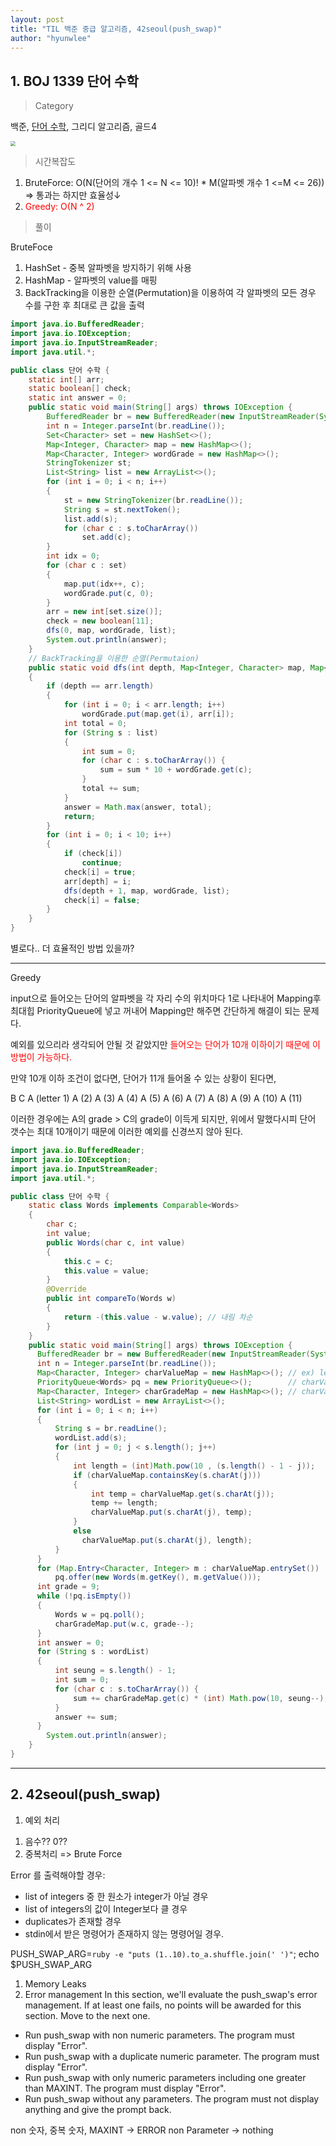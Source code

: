 ```yaml
---
layout: post
title: "TIL 백준 중급 알고리즘, 42seoul(push_swap)"
author: "hyunwlee"
---
```


## 1. BOJ 1339 단어 수학

> Category

백준, [단어 수학](https://www.acmicpc.net/problem/1339), 그리디 알고리즘, 골드4

<img src="https://github.com/hyunwlee-dev/TIL/blob/096a799e4c30ece6d403d96a804fc0b6bcda2066/images/wordDictionary.png?raw=true" style="zoom:50%;" />  



> 시간복잡도

1. BruteForce: O(N(단어의 개수 1 <= N <= 10)! * M(알파벳 개수 1 <=M <= 26)) => 통과는 하지만 효율성↓  
2. <span style="color:red">Greedy: O(N ^ 2)</span>

> 풀이

BruteFoce  

1. HashSet - 중복 알파벳을 방지하기 위해 사용
2. HashMap - 알파벳의 value를 매핑
3. BackTracking을 이용한 순열(Permutation)을 이용하여 각 알파벳의 모든 경우 수를 구한 후 최대로 큰 값을 출력

```java
import java.io.BufferedReader;
import java.io.IOException;
import java.io.InputStreamReader;
import java.util.*;

public class 단어 수학 {
    static int[] arr;
    static boolean[] check;
    static int answer = 0;
    public static void main(String[] args) throws IOException {
        BufferedReader br = new BufferedReader(new InputStreamReader(System.in));
        int n = Integer.parseInt(br.readLine());
        Set<Character> set = new HashSet<>();
        Map<Integer, Character> map = new HashMap<>();
        Map<Character, Integer> wordGrade = new HashMap<>();
        StringTokenizer st;
        List<String> list = new ArrayList<>();
        for (int i = 0; i < n; i++)
        {
            st = new StringTokenizer(br.readLine());
            String s = st.nextToken();
            list.add(s);
            for (char c : s.toCharArray())
                set.add(c);
        }
        int idx = 0;
        for (char c : set)
        {
            map.put(idx++, c);
            wordGrade.put(c, 0);
        }
        arr = new int[set.size()];
        check = new boolean[11];
        dfs(0, map, wordGrade, list);
        System.out.println(answer);
    }
    // BackTracking을 이용한 순열(Permutaion)
    public static void dfs(int depth, Map<Integer, Character> map, Map<Character, Integer> wordGrade, List<String> list)
    {
        if (depth == arr.length)
        {
            for (int i = 0; i < arr.length; i++)
                wordGrade.put(map.get(i), arr[i]);
            int total = 0;
            for (String s : list)
            {
                int sum = 0;
                for (char c : s.toCharArray()) {
                    sum = sum * 10 + wordGrade.get(c);
                }
                total += sum;
            }
            answer = Math.max(answer, total);
            return;
        }
        for (int i = 0; i < 10; i++)
        {
            if (check[i])
                continue;
            check[i] = true;
            arr[depth] = i;
            dfs(depth + 1, map, wordGrade, list);
            check[i] = false;
        }
    }
}
```
별로다.. 더 효율적인 방법 있을까?

---
Greedy  

input으로 들어오는 단어의 알파벳을 각 자리 수의 위치마다 1로 나타내어 Mapping후 최대힙 PriorityQueue에 넣고 꺼내어 Mapping만 해주면 간단하게 해결이 되는 문제다.

예외를 있으리라 생각되어 안될 것 같았지만 <span style="color:red">들어오는 단어가 10개 이하이기 때문에 이 방법이 가능하다.</span>

만약 10개 이하 조건이 없다면, 단어가 11개 들어올 수 있는 상황이 된다면, 

B C A (letter 1)
A (2)
​A (3)
​A (4)
​A (5)
​A (6)
​A (7)
​A (8)
​A (9)
​A (10)
​A (11)

이러한 경우에는 A의 grade > C의 grade이 이득게 되지만, 위에서 말했다시피 단어 갯수는 최대 10개이기 때문에 이러한 예외를 신경쓰지 않아 된다.


```java
import java.io.BufferedReader;
import java.io.IOException;
import java.io.InputStreamReader;
import java.util.*;

public class 단어 수학 {
    static class Words implements Comparable<Words>
    {
        char c;
        int value;
        public Words(char c, int value)
        {
            this.c = c;
            this.value = value;
        }
        @Override
        public int compareTo(Words w)
        {
            return -(this.value - w.value); // 내림 차순
        }
    }
    public static void main(String[] args) throws IOException {
      BufferedReader br = new BufferedReader(new InputStreamReader(System.in));
      int n = Integer.parseInt(br.readLine());
      Map<Character, Integer> charValueMap = new HashMap<>(); // ex) letter = ABAC 일 경우, [{'A', 1010}, {'B', 100}, {'C', 1}]
      PriorityQueue<Words> pq = new PriorityQueue<>();        // charValueMap의 value가 큰 순으로
      Map<Character, Integer> charGradeMap = new HashMap<>(); // charValueMap의 value가 클수록 높은 grade [{'A', 9}, {'B', 8}, {'C', 7}]
      List<String> wordList = new ArrayList<>();
      for (int i = 0; i < n; i++)
      {
          String s = br.readLine();
          wordList.add(s);
          for (int j = 0; j < s.length(); j++)
          {
              int length = (int)Math.pow(10 , (s.length() - 1 - j));
              if (charValueMap.containsKey(s.charAt(j)))
              {
                  int temp = charValueMap.get(s.charAt(j));
                  temp += length;
                  charValueMap.put(s.charAt(j), temp);
              }
              else
                charValueMap.put(s.charAt(j), length);
          }
      }
      for (Map.Entry<Character, Integer> m : charValueMap.entrySet())
          pq.offer(new Words(m.getKey(), m.getValue()));
      int grade = 9;
      while (!pq.isEmpty())
      {
          Words w = pq.poll();
          charGradeMap.put(w.c, grade--);
      }
      int answer = 0;
      for (String s : wordList)
      {
          int seung = s.length() - 1;
          int sum = 0;
          for (char c : s.toCharArray()) {
              sum += charGradeMap.get(c) * (int) Math.pow(10, seung--);
          }
          answer += sum;
      }
        System.out.println(answer);
    }
}
```

---

## 2. 42seoul(push_swap)

1. 예외 처리

1) 음수?? 0??
2) 중복처리 => Brute Force

Error 를 출력해야할 경우:

- list of integers 중 한 원소가 integer가 아닐 경우
- list of integers의 값이 Integer보다 클 경우
- duplicates가 존재할 경우
- stdin에서 받은 명령어가 존재하지 않는 명령어일 경우.

PUSH_SWAP_ARG=`ruby -e "puts (1..10).to_a.shuffle.join(' ')"`; echo $PUSH_SWAP_ARG


1. Memory Leaks
2. Error management
   In this section, we'll evaluate the push_swap's error management.
   If at least one fails, no points will be awarded for this section. Move to the next one.

- Run push_swap with non numeric parameters. The program must display "Error".
- Run push_swap with a duplicate numeric parameter. The program must display "Error".
- Run push_swap with only numeric parameters including one greater than MAXINT. The program must display "Error".
- Run push_swap without any parameters. The program must not display anything and give the prompt back.

non 숫자, 중복 숫자, MAXINT -> ERROR
non Parameter -> nothing